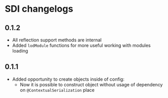 # SDI changelogs

## 0.1.2

* All reflection support methods are internal
* Added `lodModule` functions for more useful working with modules loading

## 0.1.1

* Added opportunity to create objects inside of config:
    * Now it is possible to construct object without usage of dependency on `@ContextualSerialization` place

